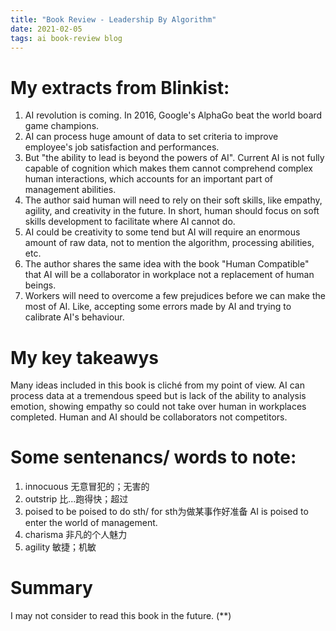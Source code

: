 ```yaml
---
title: "Book Review - Leadership By Algorithm"
date: 2021-02-05
tags: ai book-review blog 
---
```


# My extracts from Blinkist:
1. AI revolution is coming. In 2016, Google's AlphaGo beat the world board game champions.
2. AI can process huge amount of data to set criteria to improve employee's job satisfaction and performances.
3. But "the ability to lead is beyond the powers of AI". Current AI is not fully capable of cognition which makes them cannot comprehend complex human interactions, which accounts for an important part of management abilities. 
4. The author said human will need to rely on their soft skills, like empathy, agility, and creativity in the future. In short, human should focus on soft skills development to facilitate where AI cannot do.
5. AI could be creativity to some tend but AI will require an enormous amount of raw data, not to mention the algorithm, processing abilities, etc. 
6. The author shares the same idea with the book "Human Compatible" that AI will be a collaborator in workplace not a replacement of human beings.
7. Workers will need to overcome a few prejudices before we can make the most of AI. Like, accepting some errors made by AI and trying to calibrate AI's behaviour.  

# My key takeawys
 Many ideas included in this book is cliché from my point of view. AI can process data at a tremendous speed but is lack of the ability to analysis emotion, showing empathy so could not take over human in workplaces completed. Human and AI should be collaborators not competitors.  

# Some sentenancs/ words to note:
1. innocuous 无意冒犯的；无害的
2. outstrip 比...跑得快；超过
3. poised to be poised to do sth/ for sth为做某事作好准备 AI is poised to enter the world of management. 
4. charisma 非凡的个人魅力
5. agility 敏捷；机敏

# Summary
I may not consider to read this book in the future. (**)

